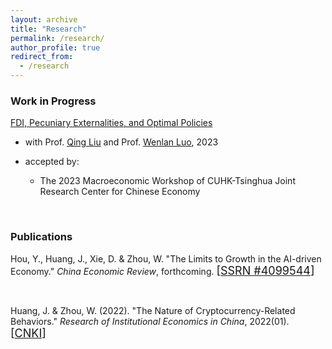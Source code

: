 ```yaml
---
layout: archive
title: "Research"
permalink: /research/
author_profile: true
redirect_from:
  - /research
---
```


### Work in Progress

<u>FDI, Pecuniary Externalities, and Optimal Policies</u>

+ with Prof. <a style="text-decoration:underline" href="https://www.sem.tsinghua.edu.cn/en/info/1233/7141.htm">Qing Liu</a> and Prof. <a style="text-decoration:underline" href="https://luowenlan.weebly.com">Wenlan Luo</a>, 2023

+ accepted by:
    + The 2023 Macroeconomic Workshop of CUHK-Tsinghua Joint Research Center for Chinese Economy

<br>
 
### Publications

Hou, Y., Huang, J., Xie, D. & Zhou, W. "The Limits to Growth in the AI-driven Economy." *China Economic Review*, forthcoming. <font size=4>[<a href="https://ssrn.com/abstract=4099544">SSRN #4099544</a>]</font>

<br>

Huang, J. & Zhou, W. (2022). "The Nature of Cryptocurrency-Related Behaviors." *Research of Institutional Economics in China*, 2022(01). <font size=4>[<a href="https://kns.cnki.net/kcms/detail/detail.aspx?dbcode=CCJD&dbname=CCJDLAST2&filename=ZDJJ202201011&uniplatform=NZKPT&v=iNBc0cwDKoGX2xCETzhtTJ2QipEQYohR-tkYPsvf1RQeffKuqMHRYV7E8DAjYWaH">CNKI</a>]</font>
